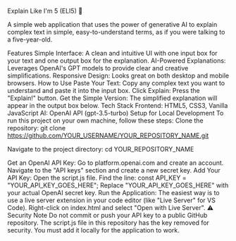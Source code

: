 Explain Like I'm 5 (ELI5) 🧸


A simple web application that uses the power of generative AI to explain complex text in simple, easy-to-understand terms, as if you were talking to a five-year-old.

Features
Simple Interface: A clean and intuitive UI with one input box for your text and one output box for the explanation.
AI-Powered Explanations: Leverages OpenAI's GPT models to provide clear and creative simplifications.
Responsive Design: Looks great on both desktop and mobile browsers.
How to Use
Paste Your Text: Copy any complex text you want to understand and paste it into the input box.
Click Explain: Press the "Explain!" button.
Get the Simple Version: The simplified explanation will appear in the output box below.
Tech Stack
Frontend: HTML5, CSS3, Vanilla JavaScript
AI: OpenAI API (gpt-3.5-turbo)
Setup for Local Development
To run this project on your own machine, follow these steps:
Clone the repository:
git clone https://github.com/YOUR_USERNAME/YOUR_REPOSITORY_NAME.git

Navigate to the project directory:
cd YOUR_REPOSITORY_NAME

Get an OpenAI API Key:
Go to platform.openai.com and create an account.
Navigate to the "API keys" section and create a new secret key.
Add Your API Key:
Open the script.js file.
Find the line: const API_KEY = "YOUR_API_KEY_GOES_HERE";
Replace "YOUR_API_KEY_GOES_HERE" with your actual OpenAI secret key.
Run the Application:
The easiest way is to use a live server extension in your code editor (like "Live Server" for VS Code). Right-click on index.html and select "Open with Live Server".
⚠️ Security Note
Do not commit or push your API key to a public GitHub repository. The script.js file in this repository has the key removed for security. You must add it locally for the application to work.
